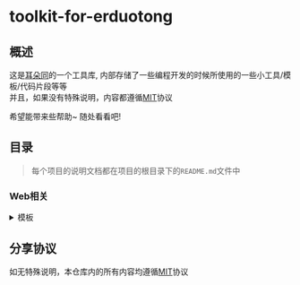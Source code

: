 # toolkit-for-erduotong

## 概述

这是[耳朵同](https://github.com/erduotong)的一个工具库,
内部存储了一些编程开发的时候所使用的一些小工具/模板/代码片段等等   
并且，如果没有特殊说明，内容都遵循[MIT](./LICENSE)协议

希望能带来些帮助~  随处看看吧!

## 目录

> 每个项目的说明文档都在项目的根目录下的`README.md`文件中

### Web相关

<details>
<summary>模板</summary>

* [原生JS网页模板(带翻译和主题设置)](./web/template/native_JS_web_templates_(with_i18n_and_theme_settings)/README.md)

</details>

## 分享协议

如无特殊说明，本仓库内的所有内容均遵循[MIT](./LICENSE)协议
